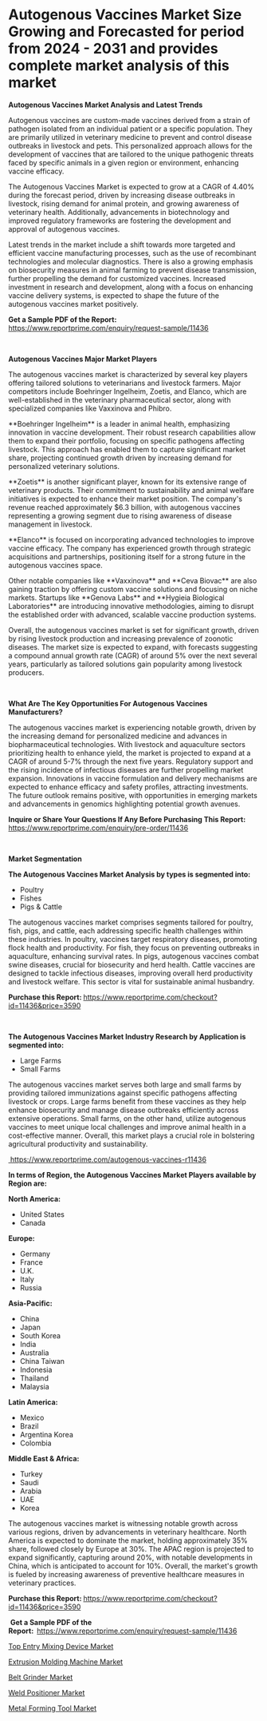 <p><h1>Autogenous Vaccines Market Size Growing and Forecasted for period from 2024 - 2031 and provides complete market analysis of this market</h1></p><p><strong>Autogenous Vaccines Market Analysis and Latest Trends</strong></p>
<p><p>Autogenous vaccines are custom-made vaccines derived from a strain of pathogen isolated from an individual patient or a specific population. They are primarily utilized in veterinary medicine to prevent and control disease outbreaks in livestock and pets. This personalized approach allows for the development of vaccines that are tailored to the unique pathogenic threats faced by specific animals in a given region or environment, enhancing vaccine efficacy.</p><p>The Autogenous Vaccines Market is expected to grow at a CAGR of 4.40% during the forecast period, driven by increasing disease outbreaks in livestock, rising demand for animal protein, and growing awareness of veterinary health. Additionally, advancements in biotechnology and improved regulatory frameworks are fostering the development and approval of autogenous vaccines. </p><p>Latest trends in the market include a shift towards more targeted and efficient vaccine manufacturing processes, such as the use of recombinant technologies and molecular diagnostics. There is also a growing emphasis on biosecurity measures in animal farming to prevent disease transmission, further propelling the demand for customized vaccines. Increased investment in research and development, along with a focus on enhancing vaccine delivery systems, is expected to shape the future of the autogenous vaccines market positively.</p></p>
<p><strong>Get a Sample PDF of the Report:&nbsp;</strong> <a href="https://www.reportprime.com/enquiry/request-sample/11436?utm_campaign=1088&utm_medium=2&utm_source=Github&utm_content=ia&utm_term=02122024&utm_id=autogenous-vaccines">https://www.reportprime.com/enquiry/request-sample/11436</a></p>
<p>&nbsp;</p>
<p><strong>Autogenous Vaccines Major Market Players</strong></p>
<p><p>The autogenous vaccines market is characterized by several key players offering tailored solutions to veterinarians and livestock farmers. Major competitors include Boehringer Ingelheim, Zoetis, and Elanco, which are well-established in the veterinary pharmaceutical sector, along with specialized companies like Vaxxinova and Phibro.</p><p>**Boehringer Ingelheim** is a leader in animal health, emphasizing innovation in vaccine development. Their robust research capabilities allow them to expand their portfolio, focusing on specific pathogens affecting livestock. This approach has enabled them to capture significant market share, projecting continued growth driven by increasing demand for personalized veterinary solutions.</p><p>**Zoetis** is another significant player, known for its extensive range of veterinary products. Their commitment to sustainability and animal welfare initiatives is expected to enhance their market position. The company's revenue reached approximately $6.3 billion, with autogenous vaccines representing a growing segment due to rising awareness of disease management in livestock.</p><p>**Elanco** is focused on incorporating advanced technologies to improve vaccine efficacy. The company has experienced growth through strategic acquisitions and partnerships, positioning itself for a strong future in the autogenous vaccines space.</p><p>Other notable companies like **Vaxxinova** and **Ceva Biovac** are also gaining traction by offering custom vaccine solutions and focusing on niche markets. Startups like **Genova Labs** and **Hygieia Biological Laboratories** are introducing innovative methodologies, aiming to disrupt the established order with advanced, scalable vaccine production systems.</p><p>Overall, the autogenous vaccines market is set for significant growth, driven by rising livestock production and increasing prevalence of zoonotic diseases. The market size is expected to expand, with forecasts suggesting a compound annual growth rate (CAGR) of around 5% over the next several years, particularly as tailored solutions gain popularity among livestock producers.</p></p>
<p>&nbsp;</p>
<p><strong>What Are The Key Opportunities For Autogenous Vaccines Manufacturers?</strong></p>
<p><p>The autogenous vaccines market is experiencing notable growth, driven by the increasing demand for personalized medicine and advances in biopharmaceutical technologies. With livestock and aquaculture sectors prioritizing health to enhance yield, the market is projected to expand at a CAGR of around 5-7% through the next five years. Regulatory support and the rising incidence of infectious diseases are further propelling market expansion. Innovations in vaccine formulation and delivery mechanisms are expected to enhance efficacy and safety profiles, attracting investments. The future outlook remains positive, with opportunities in emerging markets and advancements in genomics highlighting potential growth avenues.</p></p>
<p><strong>Inquire or Share Your Questions If Any Before Purchasing This Report:</strong> <a href="https://www.reportprime.com/enquiry/pre-order/11436?utm_campaign=1088&utm_medium=2&utm_source=Github&utm_content=ia&utm_term=02122024&utm_id=autogenous-vaccines">https://www.reportprime.com/enquiry/pre-order/11436</a></p>
<p>&nbsp;</p>
<p><strong>Market Segmentation</strong></p>
<p><strong>The Autogenous Vaccines Market Analysis by types is segmented into:</strong></p>
<p><ul><li>Poultry</li><li>Fishes</li><li>Pigs & Cattle</li></ul></p>
<p><p>The autogenous vaccines market comprises segments tailored for poultry, fish, pigs, and cattle, each addressing specific health challenges within these industries. In poultry, vaccines target respiratory diseases, promoting flock health and productivity. For fish, they focus on preventing outbreaks in aquaculture, enhancing survival rates. In pigs, autogenous vaccines combat swine diseases, crucial for biosecurity and herd health. Cattle vaccines are designed to tackle infectious diseases, improving overall herd productivity and livestock welfare. This sector is vital for sustainable animal husbandry.</p></p>
<p><strong>Purchase this Report:&nbsp;</strong><a href="https://www.reportprime.com/checkout?id=11436&price=3590&utm_campaign=1088&utm_medium=2&utm_source=Github&utm_content=ia&utm_term=02122024&utm_id=autogenous-vaccines">https://www.reportprime.com/checkout?id=11436&price=3590</a></p>
<p>&nbsp;</p>
<p><strong>The Autogenous Vaccines Market Industry Research by Application is segmented into:</strong></p>
<p><ul><li>Large Farms</li><li>Small Farms</li></ul></p>
<p><p>The autogenous vaccines market serves both large and small farms by providing tailored immunizations against specific pathogens affecting livestock or crops. Large farms benefit from these vaccines as they help enhance biosecurity and manage disease outbreaks efficiently across extensive operations. Small farms, on the other hand, utilize autogenous vaccines to meet unique local challenges and improve animal health in a cost-effective manner. Overall, this market plays a crucial role in bolstering agricultural productivity and sustainability.</p></p>
<p><a href="https://www.reportprime.com/autogenous-vaccines-r11436?utm_campaign=1088&utm_medium=2&utm_source=Github&utm_content=ia&utm_term=02122024&utm_id=autogenous-vaccines">&nbsp;https://www.reportprime.com/autogenous-vaccines-r11436</a></p>
<p><strong>In terms of Region, the Autogenous Vaccines Market Players available by Region are:</strong></p>
<p>
    <p> <strong> North America: </strong>
        <ul>
            <li>United States</li>
            <li>Canada</li>
        </ul>
        </p> 
    <p> <strong> Europe: </strong>
        <ul>
            <li>Germany</li>
            <li>France</li>
            <li>U.K.</li>
            <li>Italy</li>
            <li>Russia</li>
        </ul>
        </p> 
    <p> <strong> Asia-Pacific: </strong>
        <ul>
            <li>China</li>
            <li>Japan</li>
            <li>South Korea</li>
            <li>India</li>
            <li>Australia</li>
            <li>China Taiwan</li>
            <li>Indonesia</li>
            <li>Thailand</li>
            <li>Malaysia</li>
        </ul>
        </p> 
    <p> <strong> Latin America: </strong>
        <ul>
            <li>Mexico</li>
            <li>Brazil</li>
            <li>Argentina Korea</li>
            <li>Colombia</li>
        </ul>
        </p> 
    <p> <strong> Middle East & Africa: </strong>
        <ul>
            <li>Turkey</li>
            <li>Saudi</li>
            <li>Arabia</li>
            <li>UAE</li>
            <li>Korea</li>
        </ul>
    </p>
    </p>
<p><p>The autogenous vaccines market is witnessing notable growth across various regions, driven by advancements in veterinary healthcare. North America is expected to dominate the market, holding approximately 35% share, followed closely by Europe at 30%. The APAC region is projected to expand significantly, capturing around 20%, with notable developments in China, which is anticipated to account for 10%. Overall, the market's growth is fueled by increasing awareness of preventive healthcare measures in veterinary practices.</p></p>
<p><strong>Purchase this Report: </strong><a href="https://www.reportprime.com/checkout?id=11436&price=3590&utm_campaign=1088&utm_medium=2&utm_source=Github&utm_content=ia&utm_term=02122024&utm_id=autogenous-vaccines">https://www.reportprime.com/checkout?id=11436&price=3590</a></p>
<p>&nbsp;<strong>Get a Sample PDF of the Report:&nbsp;&nbsp;</strong><a href="https://www.reportprime.com/enquiry/request-sample/11436?utm_campaign=1088&utm_medium=2&utm_source=Github&utm_content=ia&utm_term=02122024&utm_id=autogenous-vaccines">https://www.reportprime.com/enquiry/request-sample/11436</a></p>
<p><strong></strong></p>
<p><p><a href="https://issuu.com/reportprime-2/docs/top-entry-mixing-device-market-size-2030.pptx?utm_campaign=1088&utm_medium=2&utm_source=Github&utm_content=ia&utm_term=02122024&utm_id=autogenous-vaccines">Top Entry Mixing Device Market</a></p><p><a href="https://www.linkedin.com/pulse/market-leaders-laggards-global-extrusion-molding-machine-3snbf?utm_campaign=1088&utm_medium=2&utm_source=Github&utm_content=ia&utm_term=02122024&utm_id=autogenous-vaccines">Extrusion Molding Machine Market</a></p><p><a href="https://www.linkedin.com/pulse/thorough-analysis-belt-grinder-market-itsindustrys-growth-5tbpf?utm_campaign=1088&utm_medium=2&utm_source=Github&utm_content=ia&utm_term=02122024&utm_id=autogenous-vaccines">Belt Grinder Market</a></p><p><a href="https://issuu.com/reportprime-2/docs/weld-positioner-market-size-2030.pptx?utm_campaign=1088&utm_medium=2&utm_source=Github&utm_content=ia&utm_term=02122024&utm_id=autogenous-vaccines">Weld Positioner Market</a></p><p><a href="https://www.linkedin.com/pulse/detailed-metal-forming-tool-market-trend-analysis-projected-4rkof?utm_campaign=1088&utm_medium=2&utm_source=Github&utm_content=ia&utm_term=02122024&utm_id=autogenous-vaccines">Metal Forming Tool Market</a></p></p>